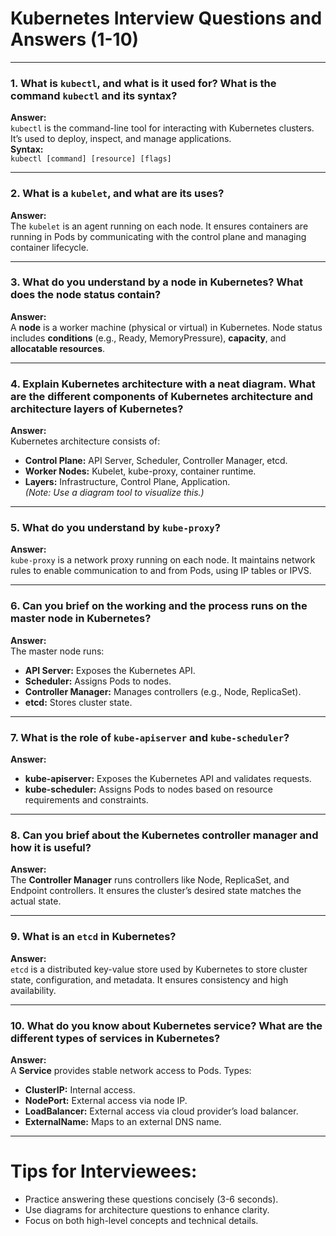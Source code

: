 # Kubernetes Interview Questions and Answers (1-10)

---

### **1. What is `kubectl`, and what is it used for? What is the command `kubectl` and its syntax?**
**Answer:**  
`kubectl` is the command-line tool for interacting with Kubernetes clusters. It’s used to deploy, inspect, and manage applications.  
**Syntax:**  
`kubectl [command] [resource] [flags]`

---

### **2. What is a `kubelet`, and what are its uses?**
**Answer:**  
The `kubelet` is an agent running on each node. It ensures containers are running in Pods by communicating with the control plane and managing container lifecycle.

---

### **3. What do you understand by a node in Kubernetes? What does the node status contain?**
**Answer:**  
A **node** is a worker machine (physical or virtual) in Kubernetes. Node status includes **conditions** (e.g., Ready, MemoryPressure), **capacity**, and **allocatable resources**.

---

### **4. Explain Kubernetes architecture with a neat diagram. What are the different components of Kubernetes architecture and architecture layers of Kubernetes?**
**Answer:**  
Kubernetes architecture consists of:  
- **Control Plane:** API Server, Scheduler, Controller Manager, etcd.  
- **Worker Nodes:** Kubelet, kube-proxy, container runtime.  
- **Layers:** Infrastructure, Control Plane, Application.  
*(Note: Use a diagram tool to visualize this.)*

---

### **5. What do you understand by `kube-proxy`?**
**Answer:**  
`kube-proxy` is a network proxy running on each node. It maintains network rules to enable communication to and from Pods, using IP tables or IPVS.

---

### **6. Can you brief on the working and the process runs on the master node in Kubernetes?**
**Answer:**  
The master node runs:  
- **API Server:** Exposes the Kubernetes API.  
- **Scheduler:** Assigns Pods to nodes.  
- **Controller Manager:** Manages controllers (e.g., Node, ReplicaSet).  
- **etcd:** Stores cluster state.

---

### **7. What is the role of `kube-apiserver` and `kube-scheduler`?**
**Answer:**  
- **kube-apiserver:** Exposes the Kubernetes API and validates requests.  
- **kube-scheduler:** Assigns Pods to nodes based on resource requirements and constraints.

---

### **8. Can you brief about the Kubernetes controller manager and how it is useful?**
**Answer:**  
The **Controller Manager** runs controllers like Node, ReplicaSet, and Endpoint controllers. It ensures the cluster’s desired state matches the actual state.

---

### **9. What is an `etcd` in Kubernetes?**
**Answer:**  
`etcd` is a distributed key-value store used by Kubernetes to store cluster state, configuration, and metadata. It ensures consistency and high availability.

---

### **10. What do you know about Kubernetes service? What are the different types of services in Kubernetes?**
**Answer:**  
A **Service** provides stable network access to Pods. Types:  
- **ClusterIP:** Internal access.  
- **NodePort:** External access via node IP.  
- **LoadBalancer:** External access via cloud provider’s load balancer.  
- **ExternalName:** Maps to an external DNS name.

---

# **Tips for Interviewees:**
- Practice answering these questions concisely (3-6 seconds).
- Use diagrams for architecture questions to enhance clarity.
- Focus on both high-level concepts and technical details.
